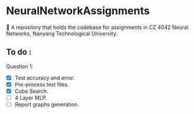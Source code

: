 # NeuralNetworkAssignments
📓 A repository that holds the codebase for assignments in CZ 4042 Neural Networks, Nanyang Technological University.

## To do :
Question 1:     
* [x] Test accuracy and error.
* [x] Pre-process test files.
* [x] Cube Search.
* [ ] 4 Layer MLP.
* [ ] Report graphs generation.
